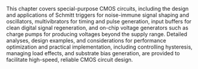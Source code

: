 This chapter covers special-purpose CMOS circuits, including the design and applications of Schmitt triggers for noise-immune signal shaping and oscillators, multivibrators for timing and pulse generation, input buffers for clean digital signal regeneration, and on-chip voltage generators such as charge pumps for producing voltages beyond the supply range. Detailed analyses, design examples, and considerations for performance optimization and practical implementation, including controlling hysteresis, managing load effects, and substrate bias generation, are provided to facilitate high-speed, reliable CMOS circuit design.
